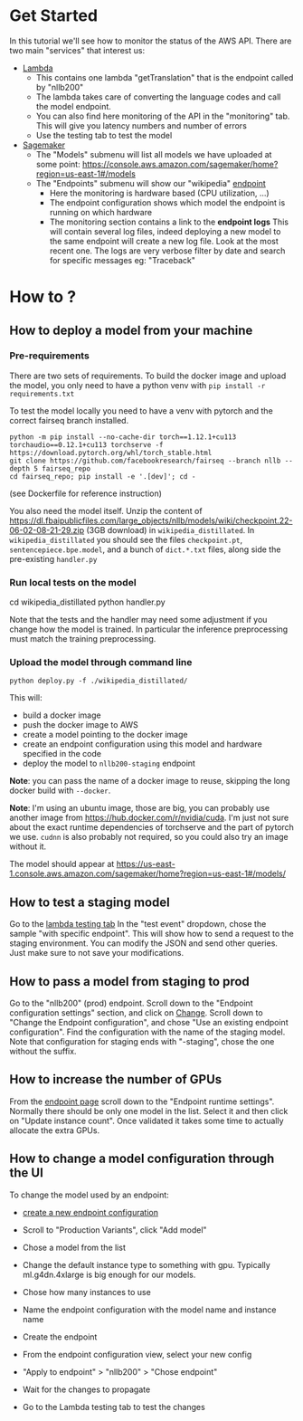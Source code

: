 # Get Started

In this tutorial we'll see how to monitor the status of the AWS API.
There are two main "services" that interest us:

* [Lambda](https://console.aws.amazon.com/lambda/home?region=us-east-1#/functions)
    * This contains one lambda "getTranslation" that is the endpoint called by "nllb200"
    * The lambda takes care of converting the language codes and call the model
    endpoint.
    * You can also find here monitoring of the API in the "monitoring" tab.
    This will give you latency numbers and number of errors
    * Use the testing tab to test the model
* [Sagemaker](https://console.aws.amazon.com/sagemaker/home?region=us-east-1#)
    * The "Models" submenu will list all models we have uploaded at some point:
        https://console.aws.amazon.com/sagemaker/home?region=us-east-1#/models
    * The "Endpoints" submenu will show our "wikipedia" [endpoint](https://console.aws.amazon.com/sagemaker/home?region=us-east-1#/endpoints/wikipedia)
        * Here the monitoring is hardware based (CPU utilization, ...)
        * The endpoint configuration shows which model the endpoint is running on  which hardware
        * The monitoring section contains a link to the **endpoint logs**
            This will contain several log files, indeed deploying a new model to the same
            endpoint will create a new log file. Look at the most recent one.
            The logs are very verbose filter by date and search for specific messages eg: "Traceback"


# How to ?

## How to deploy a model from your machine

### Pre-requirements

There are two sets of requirements.
To build the docker image and upload the model,
you only need to have a python venv with `pip install -r requirements.txt`

To test the model locally you need to have a venv with pytorch
and the correct fairseq branch installed.

```
python -m pip install --no-cache-dir torch==1.12.1+cu113 torchaudio==0.12.1+cu113 torchserve -f https://download.pytorch.org/whl/torch_stable.html
git clone https://github.com/facebookresearch/fairseq --branch nllb --depth 5 fairseq_repo
cd fairseq_repo; pip install -e '.[dev]'; cd -
```

(see Dockerfile for reference instruction)

You also need the model itself. 
Unzip the content of https://dl.fbaipublicfiles.com/large_objects/nllb/models/wiki/checkpoint.22-06-02-08-21-29.zip (3GB download) in `wikipedia_distillated`.
In `wikipedia_distillated` you should see the files
`checkpoint.pt`, `sentencepiece.bpe.model`,
and a bunch of `dict.*.txt` files,
along side the pre-existing `handler.py`

### Run local tests on the model

cd wikipedia_distillated
python handler.py

Note that the tests and the handler may need some adjustment 
if you change how the model is trained.
In particular the inference preprocessing must match the training preprocessing.

### Upload the model through command line

`python deploy.py -f ./wikipedia_distillated/`

This will:
* build a docker image
* push the docker image to AWS
* create a model pointing to the docker image
* create an endpoint configuration using this model and hardware specified in the code
* deploy the model to `nllb200-staging` endpoint

**Note**: you can pass the name of a docker image to reuse, 
skipping the long docker build with `--docker`. 

**Note**: I'm using an ubuntu image, those are big, you can probably use another
image from https://hub.docker.com/r/nvidia/cuda.
I'm just not sure about the exact runtime dependencies of torchserve and 
the part of pytorch we use.
`cudnn` is also probably not required, so you could also try an image without it.

The model should appear at https://us-east-1.console.aws.amazon.com/sagemaker/home?region=us-east-1#/models/

## How to test a staging model

Go to the [lambda testing tab](https://console.aws.amazon.com/lambda/home?region=us-east-1#/functions/getTranslation?tab=testing)
In the "test event" dropdown, chose the sample "with specific endpoint".
This will show how to send a request to the staging environment.
You can modify the JSON and send other queries. 
Just make sure to not save your modifications.


## How to pass a model from staging to prod

Go to the "nllb200" (prod) endpoint.
Scroll down to the "Endpoint configuration settings" section,
and click on [Change](https://console.aws.amazon.com/sagemaker/home?region=us-east-1#/endpoints/nllb200/edit).
Scroll down to "Change the Endpoint configuration", and chose "Use an existing endpoint configuration".
Find the configuration with the name of the staging model.
Note that configuration for staging ends with "-staging", 
chose the one without the suffix.


## How to increase the number of GPUs

From the [endpoint page](https://console.aws.amazon.com/sagemaker/home?region=us-east-1#/endpoints/nllb200)
scroll down to the "Endpoint runtime settings".
Normally there should be only one model in the list.
Select it and then click on "Update instance count".
Once validated it takes some time to actually allocate the extra GPUs.

## How to change a model configuration through the UI

To change the model used by an endpoint:
* [create a new endpoint configuration](https://console.aws.amazon.com/sagemaker/home?region=us-east-1#/endpointConfig/create)

* Scroll to "Production Variants", click "Add model"
* Chose a model from the list
* Change the default instance type to something with gpu. 
Typically ml.g4dn.4xlarge is big enough for our models.
* Chose how many instances to use
* Name the endpoint configuration with the model name and instance name
* Create the endpoint
* From the endpoint configuration view, select your new config
* "Apply to endpoint" > "nllb200" > "Chose endpoint"
* Wait for the changes to propagate
* Go to the Lambda testing tab to test the changes
